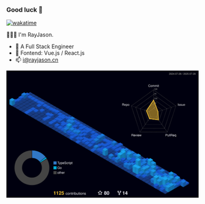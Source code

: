 ### Good luck 👋

[![wakatime](https://wakatime.com/badge/user/fb2b54d9-fe3f-45bc-a049-6758337869af.svg)](https://wakatime.com/@fb2b54d9-fe3f-45bc-a049-6758337869af)

🧑🏻‍💻 I'm RayJason.  
- 🔭 A Full Stack Engineer
- 🌱 Fontend: Vue.js / React.js
- 📫 i@rayjason.cn

![contribution map](./profile-3d-contrib/profile-night-view.svg)

